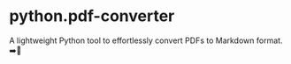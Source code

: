 # python.pdf-converter
A lightweight Python tool to effortlessly convert PDFs to Markdown format. ➡️📄
